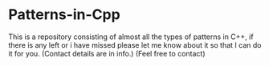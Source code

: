 # Patterns-in-Cpp
This is a repository consisting of almost all the types of patterns in C++, if there is any left or i have missed please let me know about it so that I can do it for you.
(Contact details are in info.)
(Feel free to contact)
